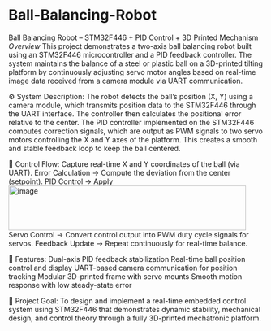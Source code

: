 # Ball-Balancing-Robot
Ball Balancing Robot – STM32F446 + PID Control + 3D Printed Mechanism
*Overview*
This project demonstrates a two-axis ball balancing robot built using an STM32F446 microcontroller and a PID feedback controller.
The system maintains the balance of a steel or plastic ball on a 3D-printed tilting platform by continuously adjusting servo motor angles based on real-time image data received from a camera module via UART communication.

⚙️ System Description:
The robot detects the ball’s position (X, Y) using a camera module, which transmits position data to the STM32F446 through the UART interface.
The controller then calculates the positional error relative to the center.
The PID controller implemented on the STM32F446 computes correction signals, which are output as PWM signals to two servo motors controlling the X and Y axes of the platform.
This creates a smooth and stable feedback loop to keep the ball centered.

🔁 Control Flow:
Capture real-time X and Y coordinates of the ball (via UART).
Error Calculation → Compute the deviation from the center (setpoint).
PID Control → Apply
<img width="468" height="88" alt="image" src="https://github.com/user-attachments/assets/8ed98639-6e4d-426a-92a4-2e4a88566fdf" />
Servo Control → Convert control output into PWM duty cycle signals for servos.
Feedback Update → Repeat continuously for real-time balance.

🚀 Features:
Dual-axis PID feedback stabilization
Real-time ball position control and display
UART-based camera communication for position tracking
Modular 3D-printed frame with servo mounts
Smooth motion response with low steady-state error

🎯 Project Goal:
To design and implement a real-time embedded control system using STM32F446 that demonstrates dynamic stability, mechanical design, and control theory through a fully 3D-printed mechatronic platform.



